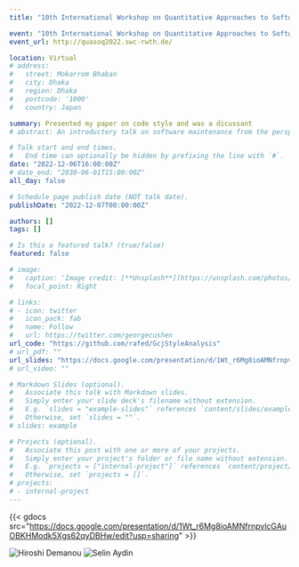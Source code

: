```yaml
---
title: "10th International Workshop on Quantitative Approaches to Software Quality (QuASoQ)"

event: "10th International Workshop on Quantitative Approaches to Software Quality (QuASoQ)"
event_url: http://quasoq2022.swc-rwth.de/

location: Virtual
# address:
#   street: Mokarrom Bhaban
#   city: Dhaka
#   region: Dhaka
#   postcode: '1000'
#   country: Japan

summary: Presented my paper on code style and was a dicussant
# abstract: An introductory talk on software maintenance from the perspective of DevOps engineering

# Talk start and end times.
#   End time can optionally be hidden by prefixing the line with `#`.
date: "2022-12-06T16:00:00Z"
# date_end: "2030-06-01T15:00:00Z"
all_day: false

# Schedule page publish date (NOT talk date).
publishDate: "2022-12-07T00:00:00Z"

authors: []
tags: []

# Is this a featured talk? (true/false)
featured: false

# image:
#   caption: 'Image credit: [**Unsplash**](https://unsplash.com/photos/bzdhc5b3Bxs)'
#   focal_point: Right

# links:
# - icon: twitter
#   icon_pack: fab
#   name: Follow
#   url: https://twitter.com/georgecushen
url_code: "https://github.com/rafed/GcjStyleAnalysis"
# url_pdf: ""
url_slides: "https://docs.google.com/presentation/d/1Wt_r6Mg8ioAMNfrnpvlcGAuOBKHModk5Xgs62qyDBHw/edit?usp=sharing"
# url_video: ""

# Markdown Slides (optional).
#   Associate this talk with Markdown slides.
#   Simply enter your slide deck's filename without extension.
#   E.g. `slides = "example-slides"` references `content/slides/example-slides.md`.
#   Otherwise, set `slides = ""`.
# slides: example

# Projects (optional).
#   Associate this post with one or more of your projects.
#   Simply enter your project's folder or file name without extension.
#   E.g. `projects = ["internal-project"]` references `content/project/deep-learning/index.md`.
#   Otherwise, set `projects = []`.
# projects:
# - internal-project
---
```


{{< gdocs src="https://docs.google.com/presentation/d/1Wt_r6Mg8ioAMNfrnpvlcGAuOBKHModk5Xgs62qyDBHw/edit?usp=sharing" >}}

<!-- {{% callout note %}}
Click on the **Slides** button above to view the built-in slides feature.
{{% /callout %}}

Slides can be added in a few ways:

- **Create** slides using Wowchemy's [*Slides*](https://wowchemy.com/docs/managing-content/#create-slides) feature and link using `slides` parameter in the front matter of the talk file
- **Upload** an existing slide deck to `static/` and link using `url_slides` parameter in the front matter of the talk file
- **Embed** your slides (e.g. Google Slides) or presentation video on this page using [shortcodes](https://wowchemy.com/docs/writing-markdown-latex/).

Further event details, including [page elements](https://wowchemy.com/docs/writing-markdown-latex/) such as image galleries, can be added to the body of this page. -->

![Hiroshi Demanou](./img1.png)
![Selin Aydin](./img2.png)